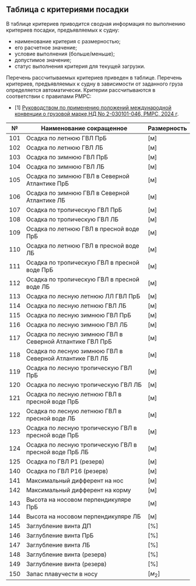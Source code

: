 ## Таблица с критериями посадки
В таблице критериев приводится сводная информация по выполнению критериев посадки, предъявляемых к судну: 
- наименование критерия с размерностью;
- его расчетное значение;
- условие выполнения (больше/меньше);
- допустимое значение;
- статус выполнения критерия для текущей загрузки.
  
Перечень рассчитываемых критериев приведен в таблице. Перечень критериев, предъявляемых к судну в зависимости от заданного груза определяется автоматически. Критерии рассчитываются в соответствии с правилами РМРС:
- [1] [Руководством по применению положений международной конвенции о грузовой марке,НД No 2-030101-046, РМРС, 2024 г](/reference/ru/RMRS/Guidelines/ships_&_offshore_installations/2-030101-046_LL_66_88.pdf).

| №   | Наименование сокращенное                                 | Размерность |
| --- | -------------------------------------------------------- | ----------- |
| 101 | Осадка по летнюю ГВЛ ПрБ                                 | [м]         |
| 102 | Осадка по летнюю ГВЛ ЛБ                                  | [м]         |
| 103 | Осадка по зимнюю ГВЛ ПрБ                                 | [м]         |
| 104 | Осадка по зимнюю ГВЛ ЛБ                                  | [м]         |
| 105 | Осадка по зимнюю ГВЛ в Северной Атлантике ПрБ            | [м]         |
| 106 | Осадка по зимнюю ГВЛ в Северной Атлантике ЛБ             | [м]         |
| 107 | Осадка по тропическую ГВЛ ПрБ                            | [м]         |
| 108 | Осадка по тропическую ГВЛ ЛБ                             | [м]         |
| 109 | Осадка по летнюю ГВЛ в пресной воде ПрБ                  | [м]         |
| 110 | Осадка по летнюю ГВЛ в пресной воде ЛБ                   | [м]         |
| 111 | Осадка по тропическую ГВЛ в пресной воде ПрБ             | [м]         |
| 112 | Осадка по тропическую ГВЛ в пресной воде ЛБ              | [м]         |
| 113 | Осадка по лесную летнюю ЛЛ ГВЛ ПрБ                       | [м]         |
| 114 | Осадка по лесную летнюю ГВЛ ЛБ                           | [м]         |
| 115 | Осадка по лесную зимнюю ГВЛ ПрБ                          | [м]         |
| 116 | Осадка по лесную зимнюю ГВЛ ЛБ                           | [м]         |
| 117 | Осадка по лесную зимнюю ГВЛ в Северной Атлантике ГВЛ ПрБ | [м]         |
| 118 | Осадка по лесную зимнюю ГВЛ в Северной Атлантике ГВЛ ЛБ  | [м]         |
| 119 | Осадка по лесную тропическую ГВЛ ПрБ                     | [м]         |
| 120 | Осадка по лесную тропическую ГВЛ ЛБ                      | [м]         |
| 121 | Осадка по лесную летнюю ГВЛ в пресной воде ПрБ           | [м]         |
| 122 | Осадка по лесную летнюю ГВЛ в пресной воде ЛБ            | [м]         |
| 123 | Осадка по лесную тропическую ГВЛ в пресной воде ПрБ      | [м]         |
| 124 | Осадка по лесную тропическую ГВЛ в пресной воде ПрБ ЛБ   | [м]         |
| 125 | Осадка по ГВЛ Р1 (резерв)                                | [м]         |
| 140 | Осадка по ГВЛ Р16 (резерв)                               | [м]         |
| 141 | Максимальный дифферент на нос                            | [м]         |
| 142 | Максимальный дифферент на корму                          | [м]         |
| 143 | Высота на носовом перпендикуляре ПрБ                     | [м]         |
| 144 | Высота на носовом перпендикуляре ЛБ                      | [м]         |
| 145 | Заглубление винта ДП                                     | [%]         |
| 146 | Заглубление винта ПрБ                                    | [%]         |
| 147 | Заглубление винта ЛБ                                     | [%]         |
| 148 | Заглубление винта (резерв)                               | [%]         |
| 149 | Заглубление винта (резерв)                               | [%]         |
| 150 | Запас плавучести в носу                                  | $[м_2]$     |